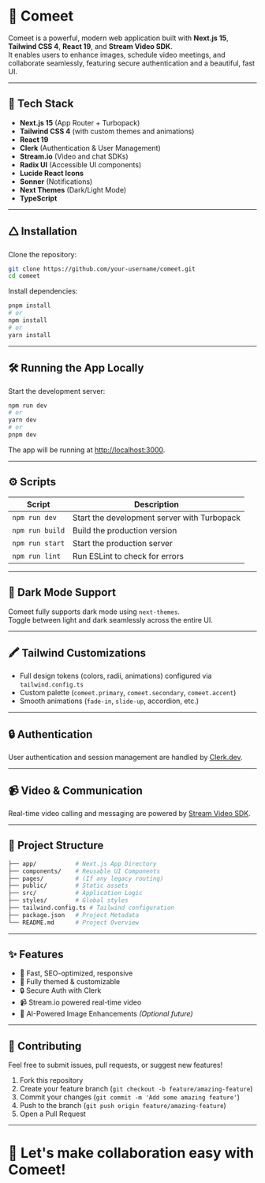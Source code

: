 # 📸 Comeet

Comeet is a powerful, modern web application built with **Next.js 15**, **Tailwind CSS 4**, **React 19**, and **Stream Video SDK**.  
It enables users to enhance images, schedule video meetings, and collaborate seamlessly, featuring secure authentication and a beautiful, fast UI.

---

## 🚀 Tech Stack

- **Next.js 15** (App Router + Turbopack)
- **Tailwind CSS 4** (with custom themes and animations)
- **React 19**
- **Clerk** (Authentication & User Management)
- **Stream.io** (Video and chat SDKs)
- **Radix UI** (Accessible UI components)
- **Lucide React Icons**
- **Sonner** (Notifications)
- **Next Themes** (Dark/Light Mode)
- **TypeScript**

---

## 🛆 Installation

Clone the repository:

```bash
git clone https://github.com/your-username/comeet.git
cd comeet
```

Install dependencies:

```bash
pnpm install
# or
npm install
# or
yarn install
```

---

## 🛠️ Running the App Locally

Start the development server:

```bash
npm run dev
# or
yarn dev
# or
pnpm dev
```

The app will be running at [http://localhost:3000](http://localhost:3000).

---

## ⚙️ Scripts

| Script         | Description                        |
|----------------|------------------------------------|
| `npm run dev`  | Start the development server with Turbopack |
| `npm run build`| Build the production version        |
| `npm run start`| Start the production server         |
| `npm run lint` | Run ESLint to check for errors      |

---

## 🌙 Dark Mode Support

Comeet fully supports dark mode using `next-themes`.  
Toggle between light and dark seamlessly across the entire UI.

---

## 🖍️ Tailwind Customizations

- Full design tokens (colors, radii, animations) configured via `tailwind.config.ts`
- Custom palette (`comeet.primary`, `comeet.secondary`, `comeet.accent`)
- Smooth animations (`fade-in`, `slide-up`, accordion, etc.)

---

## 🔒 Authentication

User authentication and session management are handled by [Clerk.dev](https://clerk.dev/).

---

## 📹 Video & Communication

Real-time video calling and messaging are powered by [Stream Video SDK](https://getstream.io/video/).

---

## 📁 Project Structure

```bash
├── app/           # Next.js App Directory
├── components/    # Reusable UI Components
├── pages/         # (If any legacy routing)
├── public/        # Static assets
├── src/           # Application Logic
├── styles/        # Global styles
├── tailwind.config.ts # Tailwind configuration
├── package.json   # Project Metadata
└── README.md      # Project Overview
```

---

## ✨ Features

- 🚀 Fast, SEO-optimized, responsive
- 🎨 Fully themed & customizable
- 🔒 Secure Auth with Clerk
- 📹 Stream.io powered real-time video
- 🎥 AI-Powered Image Enhancements *(Optional future)*

---

## 📢 Contributing

Feel free to submit issues, pull requests, or suggest new features!

1. Fork this repository
2. Create your feature branch (`git checkout -b feature/amazing-feature`)
3. Commit your changes (`git commit -m 'Add some amazing feature'`)
4. Push to the branch (`git push origin feature/amazing-feature`)
5. Open a Pull Request

---

# 🚀 Let's make collaboration easy with **Comeet**!

